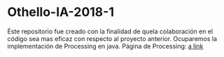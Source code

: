 # Othello-IA-2018-1
Éste repositorio fue creado con la finalidad de quela colaboración en el código sea mas eficaz con respecto al proyecto anterior.
Ocuparemos la implementación de Processing en java.
Página de Processing:
[a link](https://processing.org)